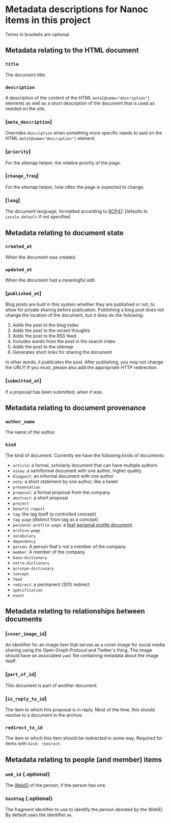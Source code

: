 # Metadata descriptions for Nanoc items in this project

Terms in brackets are optional.

## Metadata relating to the HTML document

### `title`

The document title.

### `description`

A description of the content of the HTML `meta[@name="description"]` elements
as well as a short description of the document that is used as needed on the
site.

### [`meta_description`]

Overrides `description` when something more specific needs to said on the HTML
`meta[@name="description"]` element.

### [`priority`]

For the sitemap helper, the relative priority of the page.

### [`change_freq`]

For the sitemap helper, how often the page is expected to change.

### [`lang`]

The document language, formatted according to [BCP47]. Defaults to
`Locale.default` if not specified.

## Metadata relating to document state

### `created_at`

When the document was created.

### `updated_at`

When the document had a meaningful edit.

### [`published_at`]

Blog posts are built in this system whether they are published or not, to allow
for private sharing before publication. Publishing a blog post does not change
the location of the document, but it does do the following:

1. Adds the post to the blog index
2. Adds the post to the recent thoughts
3. Adds the post to the RSS feed
4. Includes words from the post in the search index
5. Adds the post to the sitemap
6. Generates short links for sharing the document

In other words, it _publicates_ the post. After publishing, you may not change
the URL!!! If you must, please also add the appropriate HTTP redirection.

### [`submitted_at`]

If a proposal has been submitted, when it was.

## Metadata relating to document provenance

### `author_name`

The name of the author.

### `kind`

The kind of document. Currently we have the following kinds of documents:

* `article`: a formal, scholarly document that can have multiple authors
* `essay`: a semiformal document with one author, higher quality
* `blogpost`: an informal document with one author
* `note`: a short statement by one author, like a tweet
* `presentation`
* `proposal`: a formal proposal from the company
* `abstract`: a short proposal
* `project`
* `benefit-report`
* `tag`: the tag itself (a controlled concept)
* `tag-page` (distinct from tag as a concept)
* `personal-profile-page`: a [foaf] [personal profile document][profile].
* `archive-page`
* `vocabulary`
* `dependency`
* `person`: A person that's not a member of the company.
* `member`: A member of the company
* `base-dictionary`
* `extra-dictionary`
* `acronym-dictionary`
* `concept`
* `feed`
* `redirect`: a permanent (301) redirect
* `specification`
* `event`

## Metadata relating to relationships between documents

### [`cover_image_id`]

An identifier for an image item that serves as a cover image for social media
sharing using the Open Graph Protocol and Twitter's thing. The image should
have an associated `yaml` file containing metadata about the image itself.

### [`part_of_id`]

This document is part of another document.

### [`in_reply_to_id`]

The item to which this proposal is in reply. Most of the time, this should
resolve to a document in the archive.

### `redirect_to_id`

The item to which this item should be redirected in some way. Required for
items with `kind: redirect`.

## Metadata relating to people (and member) items

### `web_id` {.optional}

The [WebID] of the person, if the person has one.

### `hashtag` {.optional}

The fragment identifier to use to identify the person denoted by the WebID. By
default uses the identifier `me`.

[BCP47]: https://tools.ietf.org/html/bcp47
[WebID]: https://www.w3.org/2005/Incubator/webid/spec/identity/
[FOAF]: http://xmlns.com/foaf/spec/
[profile]: http://xmlns.com/foaf/spec/#term_PersonalProfileDocument
